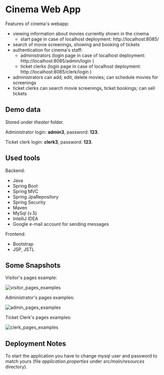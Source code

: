 # Cinema Web App

Features of cinema's webapp:
* viewing information about movies currently shown in the cinema 
   - start page in case of localhost deployment: http://localhost:8085/
* search of movie screenings, showing and booking of tickets
* authentication for cinema's staff: 
   - administrators (login page in case of localhost deployment: http://localhost:8085/admin/login ) 
   - ticket clerks (login page in case of localhost deployment: http://localhost:8085/clerk/login ) 
* administrators can add, edit, delete movies; can schedule movies for screenings
* ticket clerks can search movie screenings, ticket bookings; can sell tickets

## Demo data

Stored under *theater* folder.

Administrator login: **admin3**, password: **123**.

Ticket clerk login: **clerk3**, password: **123**.

## Used tools

Backend:
* Java
* Spring Boot
* Spring MVC
* Spring JpaRepository
* Spring Security
* Maven
* MySql (v.5)
* IntelliJ IDEA
* Google e-mail account for sending messages

Frontend:
* Bootstrap
* JSP, JSTL

## Some Snapshots

Visitor's pages example:

![visitor_pages_examples](https://user-images.githubusercontent.com/27282099/31722048-b29e2bae-b423-11e7-8f34-3a29062faeb6.jpg)


Administrator's pages examples:

![admin_pages_examples](https://user-images.githubusercontent.com/27282099/31723121-aa516df0-b426-11e7-8d7f-64955550db69.jpg)


Ticket Clerk's pages examples:

![clerk_pages_examples](https://user-images.githubusercontent.com/27282099/31724087-6eddc4a0-b429-11e7-8bc0-45bdcbcc923d.jpg)

## Deployment Notes

To start the application you have to change mysql user and password to match yours (file *application.properties* under *src/main/resources* directory). 



